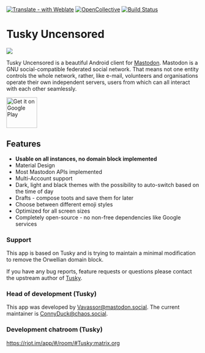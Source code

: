 [![Translate - with Weblate](https://img.shields.io/badge/translate%20with-Weblate-green.svg?style=flat)](https://weblate.tusky.app/) [![OpenCollective](https://opencollective.com/tusky/backers/badge.svg)](https://opencollective.com/tusky/) [![Build Status](https://app.bitrise.io/app/a3e773c3c57a894c/status.svg?token=qLu_Ti4Gp2LWcYT4eo2INQ&branch=master)](https://app.bitrise.io/app/a3e773c3c57a894c#/builds)

# Tusky Uncensored

![](/fastlane/metadata/android/en-US/images/icon.png)

Tusky Uncensored is a beautiful Android client for [Mastodon](https://github.com/tootsuite/mastodon). Mastodon is a GNU social-compatible federated social network. That means not one entity controls the whole network, rather, like e-mail, volunteers and organisations operate their own independent servers, users from which can all interact with each other seamlessly.

[<img src="https://play.google.com/intl/en_us/badges/images/generic/en_badge_web_generic.png" alt="Get it on Google Play" height="80" />](https://play.google.com/store/apps/details?id=codes.lin.tuskyuncensored)

## Features

- **Usable on all instances, no domain block implemented**
- Material Design
- Most Mastodon APIs implemented
- Multi-Account support
- Dark, light and black themes with the possibility to auto-switch based on the time of day
- Drafts - compose toots and save them for later
- Choose between different emoji styles
- Optimized for all screen sizes
- Completely open-source - no non-free dependencies like Google services

### Support

This app is based on Tusky and is trying to maintain a minimal modification to remove the Orwellian domain block.

If you have any bug reports, feature requests or questions please contact the upstream author of [Tusky](https://github.com/tuskyapp/Tusky/).

### Head of development (Tusky)

This app was developed by [Vavassor@mastodon.social](https://mastodon.social/@Vavassor).
The current maintainer is [ConnyDuck@chaos.social](https://chaos.social/@ConnyDuck).

### Development chatroom (Tusky)

https://riot.im/app/#/room/#Tusky:matrix.org

###
